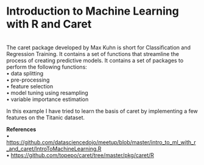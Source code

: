 # Introduction to Machine Learning with R and Caret
 <br />
The caret package developed by Max Kuhn is short for Classification and Regression Training. It contains a set of functions that streamline the process of creating predictive models. It contains a set of packages to perform the following functions: <br />
•	data splitting <br />
•	pre-processing <br />
•	feature selection <br />
•	model tuning using resampling <br />
•	variable importance estimation <br />

In this example I have tried to learn the basis of caret by implementing a few features on the Titanic dataset. <br />

<b>References</b> <br />
•	https://github.com/datasciencedojo/meetup/blob/master/intro_to_ml_with_r_and_caret/IntroToMachineLearning.R <br />
•	https://github.com/topepo/caret/tree/master/pkg/caret/R
